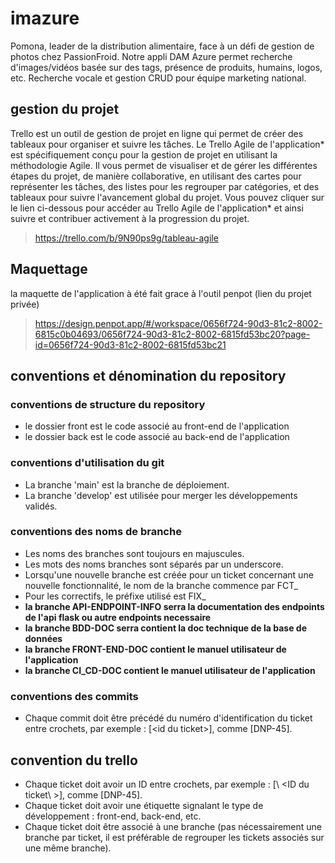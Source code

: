 # imazure
Pomona, leader de la distribution alimentaire, face à un défi de gestion de photos chez PassionFroid. Notre appli DAM Azure permet recherche d'images/vidéos basée sur des tags, présence de produits, humains, logos, etc. Recherche vocale et gestion CRUD pour équipe marketing national.

## gestion du projet
Trello est un outil de gestion de projet en ligne qui permet de créer des tableaux pour organiser et suivre les tâches. Le Trello Agile de l'application* est spécifiquement conçu pour la gestion de projet en utilisant la méthodologie Agile. Il vous permet de visualiser et de gérer les différentes étapes du projet, de manière collaborative, en utilisant des cartes pour représenter les tâches, des listes pour les regrouper par catégories, et des tableaux pour suivre l'avancement global du projet. Vous pouvez cliquer sur le lien ci-dessous pour accéder au Trello Agile de l'application* et ainsi suivre et contribuer activement à la progression du projet.

> https://trello.com/b/9N90ps9g/tableau-agile

## Maquettage

la maquette de l'application à été fait grace à l'outil penpot (lien du projet privée)

> https://design.penpot.app/#/workspace/0656f724-90d3-81c2-8002-6815c0b04693/0656f724-90d3-81c2-8002-6815fd53bc20?page-id=0656f724-90d3-81c2-8002-6815fd53bc21

## conventions et dénomination du repository

### conventions de structure du repository

- le dossier front est le code associé au front-end de l'application
- le dossier back est le code associé au back-end de l'application

### conventions d'utilisation du git
- La branche 'main' est la branche de déploiement.
- La branche 'develop' est utilisée pour merger les développements validés.

### conventions des noms de branche

- Les noms des branches sont toujours en majuscules.
- Les mots des noms branches sont séparés par un underscore.
- Lorsqu'une nouvelle branche est créée pour un ticket concernant une nouvelle fonctionnalité, le nom de la branche commence par FCT_
- Pour les correctifs, le préfixe utilisé est FIX_ 
- **la branche API-ENDPOINT-INFO serra la documentation des endpoints de l'api flask ou autre endpoints necessaire**
- **la branche BDD-DOC serra contient la doc technique de la base de données**
- **la branche FRONT-END-DOC contient le manuel utilisateur de l'application**
- **la branche CI_CD-DOC contient le manuel utilisateur de l'application**

### conventions des commits
- Chaque commit doit être précédé du numéro d'identification du ticket entre crochets, par exemple : [\<id du ticket\>], comme [DNP-45].

## convention du trello

- Chaque ticket doit avoir un ID entre crochets, par exemple : [\ <ID du ticket\ >], comme [DNP-45].
- Chaque ticket doit avoir une étiquette signalant le type de développement : front-end, back-end, etc.
- Chaque ticket doit être associé à une branche (pas nécessairement une branche par ticket, il est préférable de regrouper les tickets associés sur une même branche).



    
